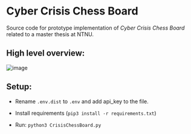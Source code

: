 # Cyber Crisis Chess Board
Source code for prototype implementation of _Cyber_ _Crisis_ _Chess_ _Board_ related to a master thesis at NTNU.

## High level overview:
![image](https://github.com/ncr-no/crisis-chess-board/assets/46197518/39dcb65d-bed7-4081-a99c-9cefc15ae016)

## Setup:

- Rename `.env.dist` to `.env` and add api_key to the file.

- Install requirements (`pip3 install -r requirements.txt`)

- Run: `python3 CrisisChessBoard.py`

